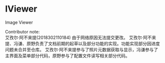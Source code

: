 # IViewer
Image Viewer




Contributor note:  
艾孜尔·阿不来提(2018302110184) 由于网络原因无法提交更改。
艾孜尔·阿不来提、冯谦、原野负责了文档前期的起草以及部分功能的实现。功能实现部分因进度问题未合并至仓库。
艾孜尔·阿不来提参与了照片元数据获取与显示，冯谦参与了主界面及菜单部分代码，原野参与了配置文件读写相关部分代码。
